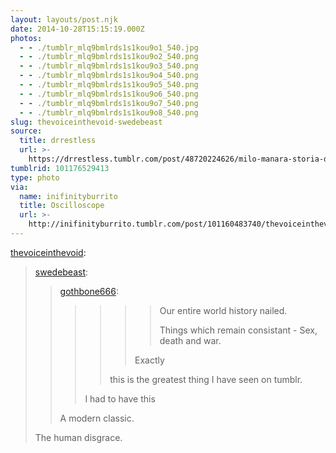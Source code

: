 ```yaml
---
layout: layouts/post.njk
date: 2014-10-28T15:15:19.000Z
photos:
  - - ./tumblr_mlq9bmlrds1s1kou9o1_540.jpg
  - - ./tumblr_mlq9bmlrds1s1kou9o2_540.png
  - - ./tumblr_mlq9bmlrds1s1kou9o3_540.png
  - - ./tumblr_mlq9bmlrds1s1kou9o4_540.png
  - - ./tumblr_mlq9bmlrds1s1kou9o5_540.png
  - - ./tumblr_mlq9bmlrds1s1kou9o6_540.png
  - - ./tumblr_mlq9bmlrds1s1kou9o7_540.png
  - - ./tumblr_mlq9bmlrds1s1kou9o8_540.png
slug: thevoiceinthevoid-swedebeast
source:
  title: drrestless
  url: >-
    https://drrestless.tumblr.com/post/48720224626/milo-manara-storia-dellumanità
tumblrid: 101176529413
type: photo
via:
  name: inifinityburrito
  title: Oscilloscope
  url: >-
    http://inifinityburrito.tumblr.com/post/101160483740/thevoiceinthevoid-swedebeast
---
```

<p><a href="http://thevoiceinthevoid.tumblr.com/post/101152343733/swedebeast-gothbone666-our-entire-world" class="tumblr_blog">thevoiceinthevoid</a>:</p>

<blockquote><p><a class="tumblr_blog" href="http://swedebeast.tumblr.com/post/99676500355/gothbone666-our-entire-world-history">swedebeast</a>:</p>
<blockquote>
<p><a class="tumblr_blog" href="http://gothbone666.tumblr.com/post/68183526100/our-entire-world-history-nailed-things-which">gothbone666</a>:</p>
<blockquote>
<blockquote>
<blockquote>
<blockquote>
<p>Our entire world history nailed.</p>
<p>Things which remain consistant - Sex, death and war.</p>
</blockquote>
<p>Exactly</p>
</blockquote>
<p>this is the greatest thing I have seen on tumblr.</p>
</blockquote>
<p>I had to have this</p>
</blockquote>
<p>A modern classic.</p>
</blockquote>
<p>The human disgrace.</p></blockquote>
